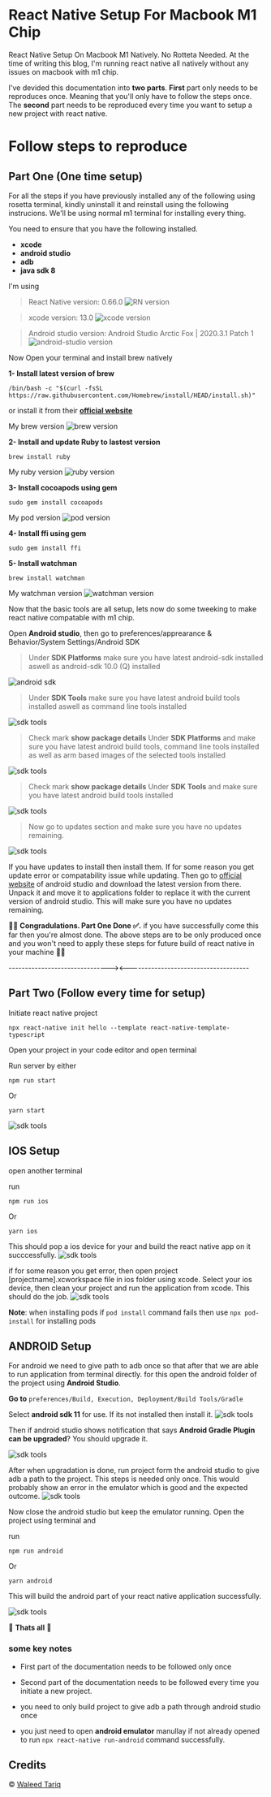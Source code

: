 # React Native Setup For Macbook M1 Chip

React Native Setup On Macbook M1 Natively. No Rotteta Needed.
At the time of writing this blog, I'm running react native all natively without any issues on macbook with m1 chip.

I've devided this documentation into **two parts**. **First** part only needs to be reproduces once. Meaning that you'll only have to follow the steps once. The **second** part needs to be reproduced every time you want to setup a new project with react native.


# Follow steps to reproduce

## Part One (One time setup)

For all the steps if you have previously installed any of the following using rosetta terminal, kindly uninstall it and reinstall using the following instrucions.
We'll be using normal m1 terminal for installing every thing.

You need to ensure that you have the following installed.

- **xcode**
- **android studio**
- **adb**
- **java sdk 8**


I'm using
> React Native version: 0.66.0
![RN version](./images/rn-version.png)

> xcode version: 13.0
![xcode version](./images/xcode-version.png)


> Android studio version: Android Studio Arctic Fox | 2020.3.1 Patch 1
![android-studio version](./images/android-studio-version.png)

Now Open your terminal and install brew natively

**1- Install latest version of brew**

    /bin/bash -c "$(curl -fsSL https://raw.githubusercontent.com/Homebrew/install/HEAD/install.sh)"

or install it from their **[official website](https://brew.sh/)**

My brew version
![brew version](./images/brew-version.png)

**2- Install and update Ruby to lastest version**

    brew install ruby

My ruby version
![ruby version](./images/ruby-version.png)

**3- Install cocoapods using gem**

    sudo gem install cocoapods

My pod version
![pod version](./images/pod-version.png)


**4- Install ffi using gem**

    sudo gem install ffi

**5- Install watchman**

    brew install watchman

My watchman version
![watchman version](./images/watchman-version.png)

Now that the basic tools are all setup, lets now do some tweeking to make react native compatable with m1 chip.

Open **Android studio**, then go to preferences/apprearance & Behavior/System Settings/Android SDK

> Under **SDK Platforms** make sure you have latest android-sdk installed aswell as android-sdk 10.0 (Q) installed

![android sdk](./images/android-sdk.png)


> Under **SDK Tools** make sure you have latest android build tools installed aswell as command line tools installed

![sdk tools](./images/sdk-tools.png)

> Check mark **show package details** Under **SDK Platforms** and make sure you have latest android build tools, command line tools installed as well as arm based images of the selected tools installed

![sdk tools](./images/sdk-platform-packages.png)

> Check mark **show package details** Under **SDK Tools** and make sure you have latest android build tools installed

![sdk tools](./images/sdk-tools-packages.png)


> Now go to updates section and make sure you have no updates remaining. 

![sdk tools](./images/updates.png)


If you have updates to install then install them. If for some reason you get update error or compatability issue while updating. Then go to [official website](https://developer.android.com/studio) of android studio and download the latest version from there. Unpack it and move it to applications folder to replace it with the current version of android studio. This will make sure you have no updates remaining.


🎉🥳 **Congradulations. Part One Done ✅.** if you have successfully come this far then you're almost done. The above steps are to be only produced once and you won't need to apply these steps for future build of react native in your machine 🎉🥳

-------------------------------><-------------------------------------

## Part Two (Follow every time for setup)

Initiate react native project

    npx react-native init hello --template react-native-template-typescript

Open your project in your code editor and open terminal


Run server by either

    npm run start

Or

    yarn start

![sdk tools](./images/start.png)


## IOS Setup

open another terminal

run

    npm run ios

Or

    yarn ios

This should pop a ios device for your and build the react native app on it succcessfully.
![sdk tools](./images/ios-success-terminal.png)

if for some reason you get error, then open project [projectname].xcworkspace file in ios folder using xcode. Select your ios device, then clean your project and run the application from xcode.
This should do the job.
![sdk tools](./images/ios-success-xcode.png)

**Note**: when installing pods if `pod install` command fails then use `npx pod-install` for installing pods

## ANDROID Setup

For android we need to give path to adb once so that after that we are able to run application from terminal directly. for this open the android folder of the project using **Android Studio**.

**Go to** `preferences/Build, Execution, Deployment/Build Tools/Gradle`

Select **android sdk 11** for use. If its not installed then install it.
![sdk tools](./images/android-sdk-11.png)

Then if android studio shows notification that says **Android Gradle Plugin can be upgraded**? You should upgrade it.

![sdk tools](./images/gradle-upgrade.png)


After when upgradation is done, run project form the android studio to give adb a path to the project. This steps is needed only once.
This would probably show an error in the emulator which is good and the expected outcome.
![sdk tools](./images/android-error.png)

Now close the android studio but keep the emulator running.
Open the project using terminal and 

run

    npm run android

Or

    yarn android


This will build the android part of your react native application successfully.

![sdk tools](./images/android-success.png)


🎉 **Thats all** 🎉

### some key notes

- First part of the documentation needs to be followed only once

- Second part of the documentation needs to be followed every time you initiate a new project.

- you need to only build project to give adb a path through android studio once

- you just need to open **android emulator** manullay if not already opened to run `npx react-native run-android` command successfully.

## Credits

© [Waleed Tariq](https://github.com/Waleed065)
